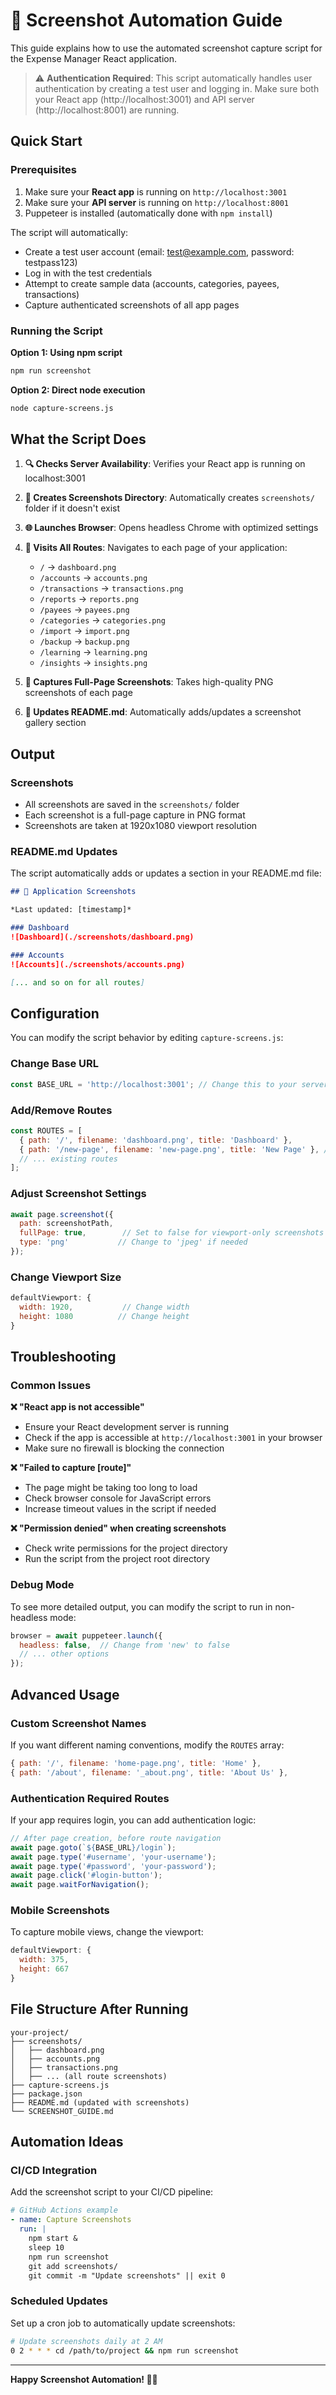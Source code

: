 # 📸 Screenshot Automation Guide

This guide explains how to use the automated screenshot capture script for the Expense Manager React application.

> ⚠️ **Authentication Required**: This script automatically handles user authentication by creating a test user and logging in. Make sure both your React app (http://localhost:3001) and API server (http://localhost:8001) are running.

## Quick Start

### Prerequisites
1. Make sure your **React app** is running on `http://localhost:3001`
2. Make sure your **API server** is running on `http://localhost:8001`
3. Puppeteer is installed (automatically done with `npm install`)

The script will automatically:
- Create a test user account (email: test@example.com, password: testpass123)
- Log in with the test credentials
- Attempt to create sample data (accounts, categories, payees, transactions)
- Capture authenticated screenshots of all app pages

### Running the Script

**Option 1: Using npm script**
```bash
npm run screenshot
```

**Option 2: Direct node execution**
```bash
node capture-screens.js
```

## What the Script Does

1. **🔍 Checks Server Availability**: Verifies your React app is running on localhost:3001
2. **📁 Creates Screenshots Directory**: Automatically creates `screenshots/` folder if it doesn't exist
3. **🌐 Launches Browser**: Opens headless Chrome with optimized settings
4. **📄 Visits All Routes**: Navigates to each page of your application:
   - `/` → `dashboard.png`
   - `/accounts` → `accounts.png`
   - `/transactions` → `transactions.png`
   - `/reports` → `reports.png`
   - `/payees` → `payees.png`
   - `/categories` → `categories.png`
   - `/import` → `import.png`
   - `/backup` → `backup.png`
   - `/learning` → `learning.png`
   - `/insights` → `insights.png`

5. **📸 Captures Full-Page Screenshots**: Takes high-quality PNG screenshots of each page
6. **📝 Updates README.md**: Automatically adds/updates a screenshot gallery section

## Output

### Screenshots
- All screenshots are saved in the `screenshots/` folder
- Each screenshot is a full-page capture in PNG format
- Screenshots are taken at 1920x1080 viewport resolution

### README.md Updates
The script automatically adds or updates a section in your README.md file:

```markdown
## 📸 Application Screenshots

*Last updated: [timestamp]*

### Dashboard
![Dashboard](./screenshots/dashboard.png)

### Accounts
![Accounts](./screenshots/accounts.png)

[... and so on for all routes]
```

## Configuration

You can modify the script behavior by editing `capture-screens.js`:

### Change Base URL
```javascript
const BASE_URL = 'http://localhost:3001'; // Change this to your server URL
```

### Add/Remove Routes
```javascript
const ROUTES = [
  { path: '/', filename: 'dashboard.png', title: 'Dashboard' },
  { path: '/new-page', filename: 'new-page.png', title: 'New Page' }, // Add new routes
  // ... existing routes
];
```

### Adjust Screenshot Settings
```javascript
await page.screenshot({
  path: screenshotPath,
  fullPage: true,        // Set to false for viewport-only screenshots
  type: 'png'           // Change to 'jpeg' if needed
});
```

### Change Viewport Size
```javascript
defaultViewport: {
  width: 1920,           // Change width
  height: 1080          // Change height
}
```

## Troubleshooting

### Common Issues

**❌ "React app is not accessible"**
- Ensure your React development server is running
- Check if the app is accessible at `http://localhost:3001` in your browser
- Make sure no firewall is blocking the connection

**❌ "Failed to capture [route]"**
- The page might be taking too long to load
- Check browser console for JavaScript errors
- Increase timeout values in the script if needed

**❌ "Permission denied" when creating screenshots**
- Check write permissions for the project directory
- Run the script from the project root directory

### Debug Mode
To see more detailed output, you can modify the script to run in non-headless mode:

```javascript
browser = await puppeteer.launch({
  headless: false,  // Change from 'new' to false
  // ... other options
});
```

## Advanced Usage

### Custom Screenshot Names
If you want different naming conventions, modify the `ROUTES` array:

```javascript
{ path: '/', filename: 'home-page.png', title: 'Home' },
{ path: '/about', filename: '_about.png', title: 'About Us' },
```

### Authentication Required Routes
If your app requires login, you can add authentication logic:

```javascript
// After page creation, before route navigation
await page.goto(`${BASE_URL}/login`);
await page.type('#username', 'your-username');
await page.type('#password', 'your-password');
await page.click('#login-button');
await page.waitForNavigation();
```

### Mobile Screenshots
To capture mobile views, change the viewport:

```javascript
defaultViewport: {
  width: 375,
  height: 667
}
```

## File Structure After Running

```
your-project/
├── screenshots/
│   ├── dashboard.png
│   ├── accounts.png
│   ├── transactions.png
│   ├── ... (all route screenshots)
├── capture-screens.js
├── package.json
├── README.md (updated with screenshots)
└── SCREENSHOT_GUIDE.md
```

## Automation Ideas

### CI/CD Integration
Add the screenshot script to your CI/CD pipeline:

```yaml
# GitHub Actions example
- name: Capture Screenshots
  run: |
    npm start &
    sleep 10
    npm run screenshot
    git add screenshots/
    git commit -m "Update screenshots" || exit 0
```

### Scheduled Updates
Set up a cron job to automatically update screenshots:

```bash
# Update screenshots daily at 2 AM
0 2 * * * cd /path/to/project && npm run screenshot
```

---

**Happy Screenshot Automation! 📸✨**